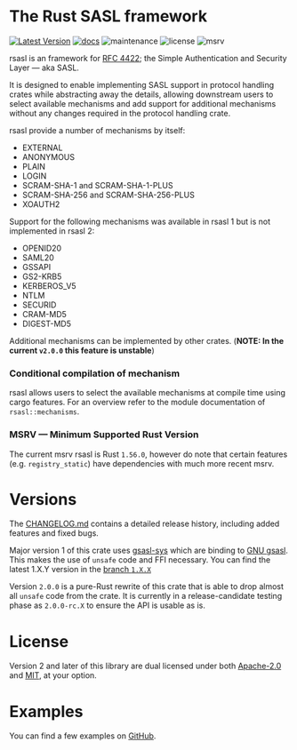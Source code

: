# The Rust SASL framework

[![Latest Version]][crates.io]
[![docs]][docs.rs]
![maintenance]
![license]
![msrv]

rsasl is an framework for [RFC 4422](https://tools.ietf.org/html/rfc4422); the Simple Authentication and Security 
Layer — aka SASL.

It is designed to enable implementing SASL support in protocol handling crates while abstracting away the details, 
allowing downstream users to select available mechanisms and add support for additional mechanisms without any 
changes required in the protocol handling crate.

rsasl provide a number of mechanisms by itself: 

- EXTERNAL
- ANONYMOUS
- PLAIN
- LOGIN
- SCRAM-SHA-1 and SCRAM-SHA-1-PLUS
- SCRAM-SHA-256 and SCRAM-SHA-256-PLUS
- XOAUTH2

Support for the following mechanisms was available in rsasl 1 but is not implemented in rsasl 2:

- OPENID20
- SAML20
- GSSAPI
- GS2-KRB5
- KERBEROS_V5
- NTLM
- SECURID
- CRAM-MD5
- DIGEST-MD5

Additional mechanisms can be implemented by other crates. (**NOTE: In the current `v2.0.0` this feature is unstable**)

### Conditional compilation of mechanism

rsasl allows users to select the available mechanisms at compile time using cargo features.
For an overview refer to the module documentation of `rsasl::mechanisms`.


### MSRV — Minimum Supported Rust Version

The current msrv rsasl is Rust `1.56.0`, however do note that certain features (e.g. `registry_static`) have
dependencies with much more recent msrv.

# Versions

The [CHANGELOG.md](CHANGELOG.md) contains a detailed release history, including added features and fixed bugs.

Major version 1 of this crate uses [gsasl-sys](https://crates.io/crates/gsasl-sys) which are binding
to [GNU gsasl](https://www.gnu.org/software/gsasl). This makes the use of `unsafe` code and FFI necessary.
You can find the latest 1.X.Y version in the [branch `1.X.X`](https://github.com/dequbed/rsasl/tree/1.X.X)

Version `2.0.0` is a pure-Rust rewrite of this crate that is able to drop almost all `unsafe` code from the crate. 
It is currently in a release-candidate testing phase as `2.0.0-rc.X` to ensure the API is usable as is. 

# License

Version 2 and later of this library are dual licensed under both [Apache-2.0](LICENSE.APACHE-2.0) and 
[MIT](LICENSE.MIT), at your option.

# Examples

You can find a few examples on [GitHub](https://github.com/dequbed/rsasl/tree/main/examples).

[Latest Version]: https://img.shields.io/crates/v/rsasl.svg
[crates.io]: https://crates.io/crates/rsasl
[docs]: https://docs.rs/rsasl/badge.svg
[docs.rs]: https://docs.rs/rsasl/
[maintenance]: https://img.shields.io/badge/maintenance-actively%20developed-green.svg
[license]: https://img.shields.io/crates/l/rsasl
[msrv]: https://img.shields.io/badge/rust%20msrv-1.56.0-blueviolet